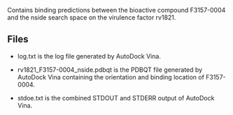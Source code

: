 Contains binding predictions between the bioactive compound F3157-0004 and the nside search space on the virulence factor rv1821.

## Files

- log.txt is the log file generated by AutoDock Vina.

- rv1821_F3157-0004_nside.pdbqt is the PDBQT file generated by AutoDock Vina containing the orientation and binding location of F3157-0004.

- stdoe.txt is the combined STDOUT and STDERR output of AutoDock Vina.

